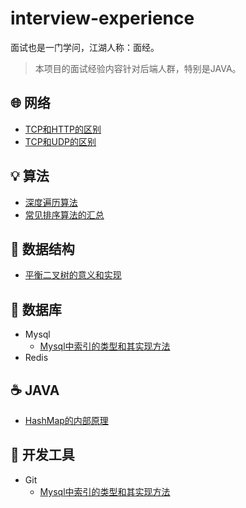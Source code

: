 # interview-experience
面试也是一门学问，江湖人称：面经。

> 本项目的面试经验内容针对后端人群，特别是JAVA。

## :globe_with_meridians: 网络
* [TCP和HTTP的区别](/network/TCP和HTTP的区别.md)
* [TCP和UDP的区别](/network/TCP和UDP的区别.md)

## :bulb: 算法
* [深度遍历算法](/algorithm/深度遍历算法.md)
* [常见排序算法的汇总](/algorithm/常见排序算法的汇总.md)

## :signal_strength: 数据结构
* [平衡二叉树的意义和实现](/data-structure/平衡二叉树的意义和实现.md)

## :floppy_disk: 数据库
* Mysql
  * [Mysql中索引的类型和其实现方法](/database/mysql/Mysql中索引的类型和其实现方法.md)
* Redis

## :coffee: JAVA
* [HashMap的内部原理](/java/HashMap的内部原理.md)

## :hammer: 开发工具
* Git
  * [Mysql中索引的类型和其实现方法](/tool/git/git的各种撤销姿势.pdf)